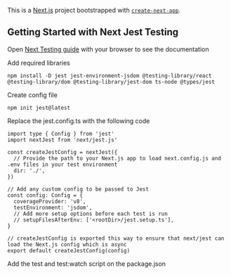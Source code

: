 This is a [Next.js](https://nextjs.org) project bootstrapped with [`create-next-app`](https://nextjs.org/docs/app/api-reference/cli/create-next-app).

## Getting Started with Next Jest Testing


Open [Next Testing guide](https://nextjs.org/docs/app/guides/testing/jest) with your browser to see the documentation

Add required libraries 

```
npm install -D jest jest-environment-jsdom @testing-library/react @testing-library/dom @testing-library/jest-dom ts-node @types/jest
```
Create config file

```
npm init jest@latest
```

Replace the jest.config.ts with the following code
```
import type { Config } from 'jest'
import nextJest from 'next/jest.js'
 
const createJestConfig = nextJest({
  // Provide the path to your Next.js app to load next.config.js and .env files in your test environment
  dir: './',
})
 
// Add any custom config to be passed to Jest
const config: Config = {
  coverageProvider: 'v8',
  testEnvironment: 'jsdom',
  // Add more setup options before each test is run
  // setupFilesAfterEnv: ['<rootDir>/jest.setup.ts'],
}
 
// createJestConfig is exported this way to ensure that next/jest can load the Next.js config which is async
export default createJestConfig(config)
```

Add the test and test:watch script on the package.json
